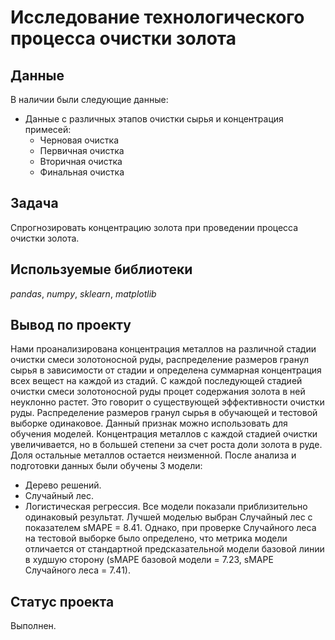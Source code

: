 # Исследование технологического процесса очистки золота

## Данные

В наличии были следующие данные:
- Данные с различных этапов очистки сырья и концентрация примесей:
  - Черновая очистка
  - Первичная очистка
  - Вторичная очистка
  - Финальная очистка

## Задача
Спрогнозировать концентрацию золота при проведении процесса очистки золота.

## Используемые библиотеки
*pandas*, *numpy*, *sklearn*, *matplotlib*

## Вывод по проекту
Нами проанализирована концентрация металлов на различной стадии очистки смеси золотоносной руды, распределение размеров гранул сырья в зависимости от стадии и определена суммарная концентрация всех вещест на каждой из стадий. С каждой последующей стадией очистки смеси золотоносной руды процет содержания золота в ней неуклонно растет. Это говорит о существующей эффективности очистки руды.
Распределение размеров гранул сырья в обучающей и тестовой выборке одинаковое. Данный признак можно использовать для обучения моделей. 
Концентрация металлов с каждой стадией очистки увеличивается, но в большей степени за счет роста доли золота в руде. Доля остальные металлов остается неизменной.
После анализа и подготовки данных были обучены 3 модели:
* Дерево решений.
* Случайный лес.
* Логистическая регрессия.
Все модели показали приблизительно одинаковый результат. Лучшей моделью выбран Случайный лес с показателем sMAPE = 8.41.
Однако, при проверке Случайного леса на тестовой выборке было определено, что метрика модели отличается от стандартной предсказательной модели базовой линии в худшую сторону (sMAPE базовой модели = 7.23, sMAPE Случайного леса = 7.41).

## Статус проекта
Выполнен.